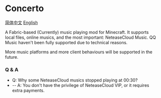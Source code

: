# Concerto

[简体中文](README_zh.md) [English](README.md)

A Fabric-based (Currently) music playing mod for Minecraft.
It supports local files, online musics, and the most important: NeteaseCloud Music.
QQ Music haven't been fully supported due to technical reasons.

More music platforms and more client behaviours will be supported in the future.

### Q & A
- Q: Why some NeteaseCloud musics stopped playing at 00:30?
- -- A: You don't have the privilege of NeteaseCloud VIP, or it requires extra payments.
